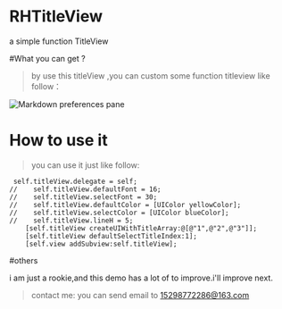 # RHTitleView
a  simple function TitleView 

#What you can get ?

>by use this titleView ,you can custom some function titleview like follow：

![Markdown preferences pane](http://ov4d3izq5.bkt.clouddn.com/GitHub/readmeRHTitleViewDemo_gif.gif)

# How to use it

> you can use it just like follow:

```
 self.titleView.delegate = self;
//    self.titleView.defaultFont = 16;
//    self.titleView.selectFont = 30;
//    self.titleView.defaultColor = [UIColor yellowColor];
//    self.titleView.selectColor = [UIColor blueColor];
//    self.titleView.lineH = 5;
    [self.titleView createUIWithTitleArray:@[@"1",@"2",@"3"]];
    [self.titleView defaultSelectTitleIndex:1];
    [self.view addSubview:self.titleView];
```

#others

i am just a rookie,and this demo has a lot of to improve.i'll improve next.
> contact me:
 you can send email to [15298772286@163.com]()